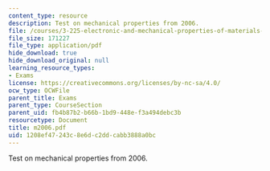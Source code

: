```yaml
---
content_type: resource
description: Test on mechanical properties from 2006.
file: /courses/3-225-electronic-and-mechanical-properties-of-materials-fall-2007/1208ef47243c8e6dc2ddcabb3888a0bc_m2006.pdf
file_size: 171227
file_type: application/pdf
hide_download: true
hide_download_original: null
learning_resource_types:
- Exams
license: https://creativecommons.org/licenses/by-nc-sa/4.0/
ocw_type: OCWFile
parent_title: Exams
parent_type: CourseSection
parent_uid: fb4b87b2-b66b-1bd9-448e-f3a494debc3b
resourcetype: Document
title: m2006.pdf
uid: 1208ef47-243c-8e6d-c2dd-cabb3888a0bc
---
```

Test on mechanical properties from 2006.